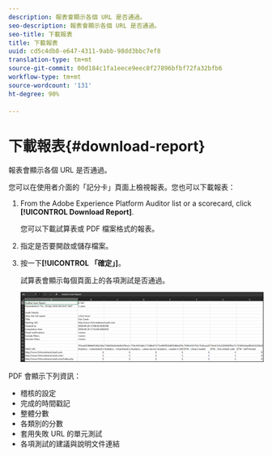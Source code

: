 ```yaml
---
description: 報表會顯示各個 URL 是否通過。
seo-description: 報表會顯示各個 URL 是否通過。
seo-title: 下載報表
title: 下載報表
uuid: cd5c4db8-e647-4311-9abb-98dd3bbc7ef8
translation-type: tm+mt
source-git-commit: 00d184c1fa1eece9eec8f27896bfbf72fa32bfb6
workflow-type: tm+mt
source-wordcount: '131'
ht-degree: 90%

---
```



# 下載報表{#download-report}

報表會顯示各個 URL 是否通過。

您可以在使用者介面的「記分卡」頁面上檢視報表。您也可以下載報表：

1. From the Adobe Experience Platform Auditor list or a scorecard, click **[!UICONTROL Download Report]**.

   您可以下載試算表或 PDF 檔案格式的報表。
1. 指定是否要開啟或儲存檔案。

1. 按一下&#x200B;**[!UICONTROL 「確定」]**。

   試算表會顯示每個頁面上的各項測試是否通過。

   ![](assets/sheet.png)

PDF 會顯示下列資訊：

* 稽核的設定
* 完成的時間戳記
* 整體分數
* 各類別的分數
* 套用失敗 URL 的單元測試
* 各項測試的建議與說明文件連結
